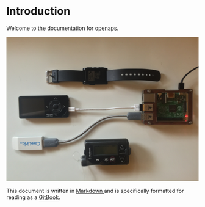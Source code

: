 # Introduction 

Welcome to the documentation for [openaps](https://github.com/openaps/openaps).


![Example OpenAPS Setup](./docs/IMG_1112.jpg)

This document is written in [Markdown ](http://daringfireball.net/projects/markdown/) and is specifically formatted for reading as a [GitBook](https://www.gitbook.com/). 
